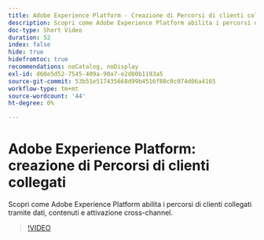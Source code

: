 ```yaml
---
title: Adobe Experience Platform - Creazione di Percorsi di clienti collegati
description: Scopri come Adobe Experience Platform abilita i percorsi di clienti collegati tramite dati, contenuti e attivazione cross-channel.
doc-type: Short Video
duration: 52
index: false
hide: true
hidefromtoc: true
recommendations: noCatalog, noDisplay
exl-id: d60e5d52-7545-409a-90a7-e2d80b1193a5
source-git-commit: 53b51e517435668d99b4516f80c0c074d06a4165
workflow-type: tm+mt
source-wordcount: '44'
ht-degree: 0%

---
```


# Adobe Experience Platform: creazione di Percorsi di clienti collegati

Scopri come Adobe Experience Platform abilita i percorsi di clienti collegati tramite dati, contenuti e attivazione cross-channel.

<!-- 62_S655_3442541_51_adobe-experience-platform-building-connected-customer-journeys -->
>[!VIDEO](https://video.tv.adobe.com/v/3458326/?learn=on&enablevpops=true)
